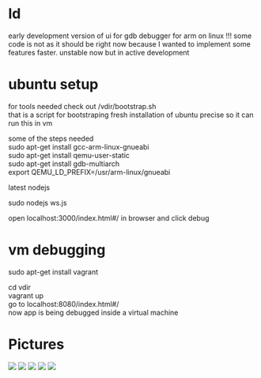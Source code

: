 ld
==
early development version of ui for gdb debugger for arm on linux !!!
some code is not as it should be right now because I wanted to implement some features faster.
unstable now but in active development

ubuntu setup
==

for tools needed check out /vdir/bootstrap.sh<br/>
that is a script for bootstraping fresh installation of ubuntu precise so it can run this in vm

some of the steps needed<br/>
  sudo apt-get install gcc-arm-linux-gnueabi <br/>
  sudo apt-get install qemu-user-static <br/>
  sudo apt-get install gdb-multiarch <br/>
  export QEMU_LD_PREFIX=/usr/arm-linux/gnueabi <br/>

  latest nodejs<br/>

  sudo nodejs ws.js<br/>

open localhost:3000/index.html#/ in browser and click debug

vm debugging
==

sudo apt-get install vagrant

cd vdir<br/>
vagrant up<br/>
go to localhost:8080/index.html#/<br/>
now app is being debugged inside a virtual machine<br/>


Pictures
==
![](https://raw.github.com/NikolaMandic/ld/master/a.png)
![](https://raw.github.com/NikolaMandic/ld/master/aa.png)
![](https://raw.github.com/NikolaMandic/ld/master/qb.png)
![](https://raw.github.com/NikolaMandic/ld/master/qa.png)
![](https://raw.github.com/NikolaMandic/ld/master/qq.png)


